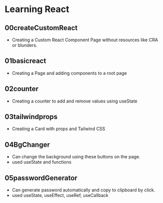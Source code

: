 # Learning React
## 00createCustomReact
 - Creating a Custom React Component Page without resources like CRA or blunders.
## 01basicreact
 - Creating a Page and adding components to a root page
## 02counter
 - Creating a counter to add and remove values using useState
## 03tailwindprops
 - Creating a Card with props and Tailwind CSS
## 04BgChanger
 - Can change the background using these buttons on the page.
 - used useState and functions
## 05passwordGenerator
 - Can generate password automatically and copy to clipboard by click. 
 - used useState, useEffect, useRef, useCallback
